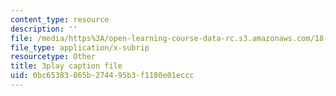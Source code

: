 ```yaml
---
content_type: resource
description: ''
file: /media/https%3A/open-learning-course-data-rc.s3.amazonaws.com/18-06sc-linear-algebra-fall-2011/0bc65383865b274495b3f1180e01eccc_2IdtqGM6KWU.srt
file_type: application/x-subrip
resourcetype: Other
title: 3play caption file
uid: 0bc65383-865b-2744-95b3-f1180e01eccc
---
```

